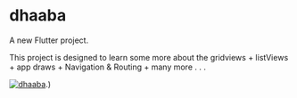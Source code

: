 # dhaaba

A new Flutter project.

This project is designed to learn some more about the gridviews + listViews + app draws + Navigation & Routing + many more . . . 

[![dhaaba](https://img.youtube.com/vi/Lj_6CVEQ4Wo)](https://www.youtube.com/shorts/Lj_6CVEQ4Wo).)
